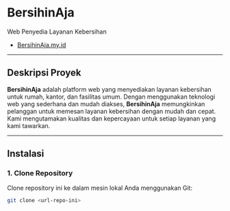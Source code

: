 # **BersihinAja**  
Web Penyedia Layanan Kebersihan

- [BersihinAja.my.id](https://BersihinAja.my.id)

---

## **Deskripsi Proyek**
**BersihinAja** adalah platform web yang menyediakan layanan kebersihan untuk rumah, kantor, dan fasilitas umum. 
Dengan menggunakan teknologi web yang sederhana dan mudah diakses, **BersihinAja** memungkinkan pelanggan untuk memesan 
layanan kebersihan dengan mudah dan cepat. Kami mengutamakan kualitas dan kepercayaan untuk setiap layanan yang kami tawarkan.


---

## **Instalasi**
### 1. Clone Repository
Clone repository ini ke dalam mesin lokal Anda menggunakan Git:
```bash
git clone <url-repo-ini>
